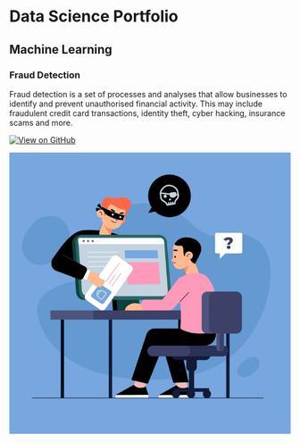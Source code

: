 # Data Science Portfolio

## Machine Learning

### Fraud Detection

<p>Fraud detection is a set of processes and analyses that allow businesses to identify and prevent unauthorised financial activity. This may include fraudulent credit card transactions, identity theft, cyber hacking, insurance scams and more.</p>

[![View on GitHub](https://img.shields.io/badge/GitHub-View_on_GitHub-blue?logo=GitHub)](https://github.com/IndrajaPunna/fraud_detection)

<center><img src="assets/img/fraud_detection.jpg"/></center>
